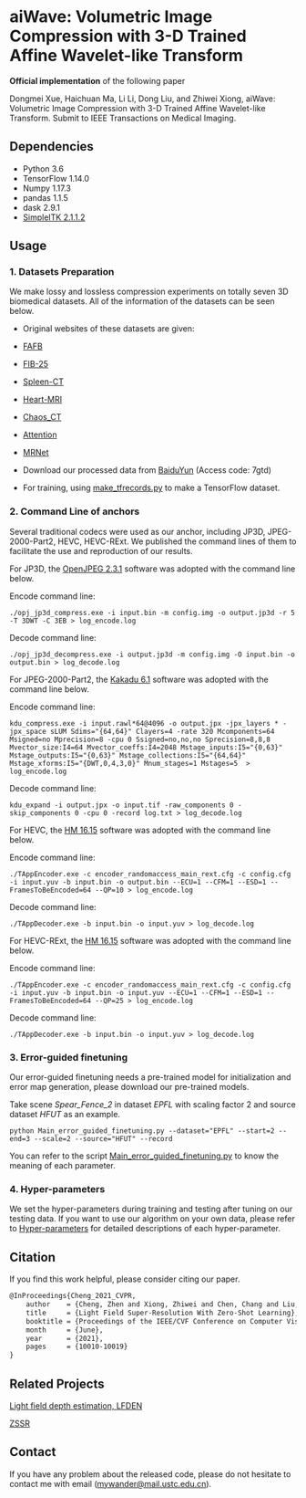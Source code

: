 # aiWave: Volumetric Image Compression with 3-D Trained Affine Wavelet-like Transform


**Official implementation** of the following paper

Dongmei Xue, Haichuan Ma, Li Li, Dong Liu, and Zhiwei Xiong, aiWave: Volumetric Image Compression with 3-D Trained Affine Wavelet-like Transform. Submit to IEEE Transactions on Medical Imaging.



## Dependencies

- Python 3.6 
- TensorFlow 1.14.0
- Numpy 1.17.3
- pandas 1.1.5
- dask 2.9.1
- [SimpleITK 2.1.1.2](https://pypi.org/project/SimpleITK/) 



## Usage

### 1. Datasets Preparation

We make lossy and lossless compression experiments on totally seven 3D biomedical datasets. All of the information of the datasets can be seen below.

- Original websites of these datasets are given:
- [FAFB](https://temca2data.org/)
- [FIB-25](https://bio-protocol.org/prep657)
- [Spleen-CT](http://medicaldecathlon.com/)
- [Heart-MRI](http://medicaldecathlon.com/)
- [Chaos_CT](https://zenodo.org/record/3431873#.YpgoF-hBybh)
- [Attention](https://www.fil.ion.ucl.ac.uk/spm/data/attention/)
- [MRNet](https://stanfordmlgroup.github.io/competitions/mrnet/)

- Download our processed data from [BaiduYun](https://pan.baidu.com/s/1fjuJmnSrjWQBzVBXjoO_EA) (Access code: 7gtd)

- For training, using [make_tfrecords.py](https://github.com/xdmustc/aiWave/blob/main/make_tfrecords.py) to make a TensorFlow dataset.


### 2. Command Line of anchors

Several traditional codecs were used as our anchor, including JP3D, JPEG-2000-Part2, HEVC, HEVC-RExt. We published the command lines of them to facilitate the use and reproduction of our results.

For JP3D, the [OpenJPEG 2.3.1](http://www.openjpeg.org/2019/04/02/OpenJPEG-2.3.1-released) software was adopted with the command line below.

Encode command line:
```shell
./opj_jp3d_compress.exe -i input.bin -m config.img -o output.jp3d -r 5 -T 3DWT -C 3EB > log_encode.log
```

Decode command line:
```shell
./opj_jp3d_decompress.exe -i output.jp3d -m config.img -O input.bin -o output.bin > log_decode.log
```


For JPEG-2000-Part2, the [Kakadu 6.1](https://kakadusoftware.com/) software was adopted with the command line below.

Encode command line:
```shell
kdu_compress.exe -i input.rawl*64@4096 -o output.jpx -jpx_layers * -jpx_space sLUM Sdims="{64,64}" Clayers=4 -rate 320 Mcomponents=64 Msigned=no Mprecision=8 -cpu 0 Ssigned=no,no,no Sprecision=8,8,8 Mvector_size:I4=64 Mvector_coeffs:I4=2048 Mstage_inputs:I5="{0,63}" Mstage_outputs:I5="{0,63}" Mstage_collections:I5="{64,64}" Mstage_xforms:I5="{DWT,0,4,3,0}" Mnum_stages=1 Mstages=5  > log_encode.log
```
Decode command line:
```shell
kdu_expand -i output.jpx -o input.tif -raw_components 0 -skip_components 0 -cpu 0 -record log.txt > log_decode.log 
```


For HEVC, the [HM 16.15](https://vcgit.hhi.fraunhofer.de/jvet/HM/-/tree/HM-16.15) software was adopted with the command line below.

Encode command line:
```shell
./TAppEncoder.exe -c encoder_randomaccess_main_rext.cfg -c config.cfg -i input.yuv -b input.bin -o output.bin --ECU=1 --CFM=1 --ESD=1 --FramesToBeEncoded=64 --QP=10 > log_encode.log 
```

Decode command line:
```shell
./TAppDecoder.exe -b input.bin -o input.yuv > log_decode.log 
```


For HEVC-RExt, the [HM 16.15](https://vcgit.hhi.fraunhofer.de/jvet/HM/-/tree/HM-16.15) software was adopted with the command line below.

Encode command line:
```shell
./TAppEncoder.exe -c encoder_randomaccess_main_rext.cfg -c config.cfg -i input.yuv -b input.bin -o input.yuv --ECU=1 --CFM=1 --ESD=1 --FramesToBeEncoded=64 --QP=25 > log_encode.log
```

Decode command line:
```shell
./TAppDecoder.exe -b input.bin -o input.yuv > log_decode.log 
```


### 3. Error-guided finetuning

Our error-guided finetuning needs a pre-trained model for initialization and error map generation, please download our pre-trained models.

Take scene *Spear_Fence_2* in dataset *EPFL* with scaling factor 2 and source dataset *HFUT* as an example.

```shell
python Main_error_guided_finetuning.py --dataset="EPFL" --start=2 --end=3 --scale=2 --source="HFUT" --record
```

You can refer to the script [Main_error_guided_finetuning.py](https://github.com/Joechann0831/LFZSSR/blob/master/Main_error_guided_finetuning.py) to know the meaning of each parameter.

### 4. Hyper-parameters

We set the hyper-parameters during training and testing after tuning on our testing data. If you want to use our algorithm on your own data, please refer to [Hyper-parameters](https://github.com/Joechann0831/LFZSSR/tree/master/hyper-parameters) for detailed descriptions of each hyper-parameter.

## Citation

If you find this work helpful, please consider citing our paper.

```latex
@InProceedings{Cheng_2021_CVPR,
    author    = {Cheng, Zhen and Xiong, Zhiwei and Chen, Chang and Liu, Dong and Zha, Zheng-Jun},
    title     = {Light Field Super-Resolution With Zero-Shot Learning},
    booktitle = {Proceedings of the IEEE/CVF Conference on Computer Vision and Pattern Recognition (CVPR)},
    month     = {June},
    year      = {2021},
    pages     = {10010-10019}
}
```

## Related Projects

[Light field depth estimation, LFDEN](https://github.com/JiayongO-O/LFDEN)

[ZSSR](https://github.com/assafshocher/ZSSR)

## Contact

If you have any problem about the released code, please do not hesitate to contact me with email (mywander@mail.ustc.edu.cn).
